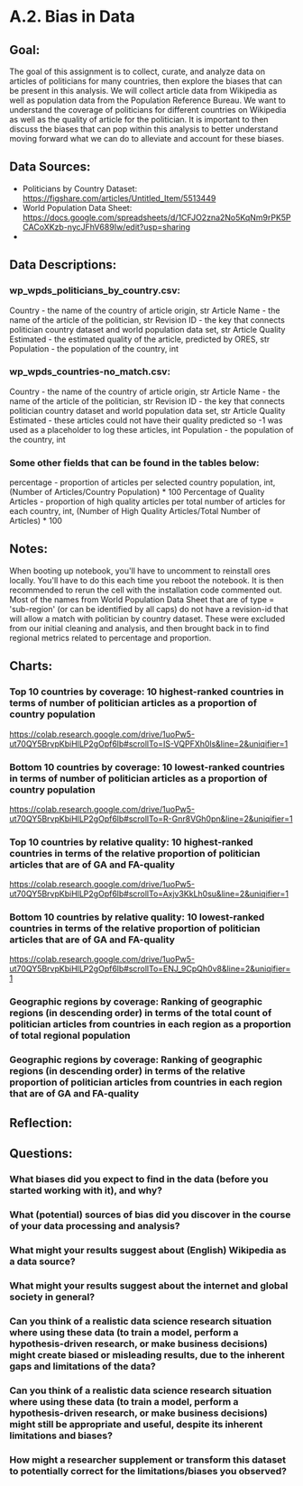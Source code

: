 # A.2. Bias in Data

## Goal:
The goal of this assignment is to collect, curate, and analyze data on articles of politicians for many countries, then explore the biases that can be present in this analysis. We will collect article data from Wikipedia as well as population data from the Population Reference Bureau. We want to understand the coverage of politicians for different countries on Wikipedia as well as the quality of article for the politician. It is important to then discuss the biases that can pop within this analysis to better understand moving forward what we can do to alleviate and account for these biases.

## Data Sources:
*   Politicians by Country Dataset: https://figshare.com/articles/Untitled_Item/5513449
*   World Population Data Sheet: https://docs.google.com/spreadsheets/d/1CFJO2zna2No5KqNm9rPK5PCACoXKzb-nycJFhV689Iw/edit?usp=sharing
*   
## Data Descriptions:
### wp_wpds_politicians_by_country.csv:
Country - the name of the country of article origin, str
Article Name - the name of the article of the politician, str
Revision ID - the key that connects politician country dataset and world population data set, str
Article Quality Estimated - the estimated quality of the article, predicted by ORES, str
Population - the population of the country, int
### wp_wpds_countries-no_match.csv:
Country - the name of the country of article origin, str
Article Name - the name of the article of the politician, str
Revision ID - the key that connects politician country dataset and world population data set, str
Article Quality Estimated - these articles could not have their quality predicted so -1 was used as a placeholder to log these articles, int
Population - the population of the country, int
### Some other fields that can be found in the tables below:
percentage - proportion of articles per selected country population, int, (Number of Articles/Country Population) * 100
Percentage of Quality Articles - proportion of high quality articles per total number of articles for each country, int, (Number of High Quality Articles/Total Number of Articles) * 100

## Notes:
When booting up notebook, you'll have to uncomment to reinstall ores locally. You'll have to do this each time you reboot the notebook. It is then recommended to rerun the cell with the installation code commented out.
Most of the names from World Population Data Sheet that are of type = 'sub-region' (or can be identified by all caps) do not have a revision-id that will allow a match with politician by country dataset. These were excluded from our initial cleaning and analysis, and then brought back in to find regional metrics related to percentage and proportion.

## Charts:
### Top 10 countries by coverage: 10 highest-ranked countries in terms of number of politician articles as a proportion of country population
https://colab.research.google.com/drive/1uoPw5-ut70QY5BrvpKbiHlLP2gOpf6lb#scrollTo=IS-VQPFXh0ls&line=2&uniqifier=1

### Bottom 10 countries by coverage: 10 lowest-ranked countries in terms of number of politician articles as a proportion of country population
https://colab.research.google.com/drive/1uoPw5-ut70QY5BrvpKbiHlLP2gOpf6lb#scrollTo=R-Gnr8VGh0pn&line=2&uniqifier=1

### Top 10 countries by relative quality: 10 highest-ranked countries in terms of the relative proportion of politician articles that are of GA and FA-quality
https://colab.research.google.com/drive/1uoPw5-ut70QY5BrvpKbiHlLP2gOpf6lb#scrollTo=Axjv3KkLh0su&line=2&uniqifier=1

### Bottom 10 countries by relative quality: 10 lowest-ranked countries in terms of the relative proportion of politician articles that are of GA and FA-quality
https://colab.research.google.com/drive/1uoPw5-ut70QY5BrvpKbiHlLP2gOpf6lb#scrollTo=ENJ_9CpQh0v8&line=2&uniqifier=1

### Geographic regions by coverage: Ranking of geographic regions (in descending order) in terms of the total count of politician articles from countries in each region as a proportion of total regional population
### Geographic regions by coverage: Ranking of geographic regions (in descending order) in terms of the relative proportion of politician articles from countries in each region that are of GA and FA-quality

## Reflection:

## Questions:
### What biases did you expect to find in the data (before you started working with it), and why?
### What (potential) sources of bias did you discover in the course of your data processing and analysis?
### What might your results suggest about (English) Wikipedia as a data source?
### What might your results suggest about the internet and global society in general?
### Can you think of a realistic data science research situation where using these data (to train a model, perform a hypothesis-driven research, or make business decisions) might create biased or misleading results, due to the inherent gaps and limitations of the data?
### Can you think of a realistic data science research situation where using these data (to train a model, perform a hypothesis-driven research, or make business decisions) might still be appropriate and useful, despite its inherent limitations and biases?
### How might a researcher supplement or transform this dataset to potentially correct for the limitations/biases you observed?
